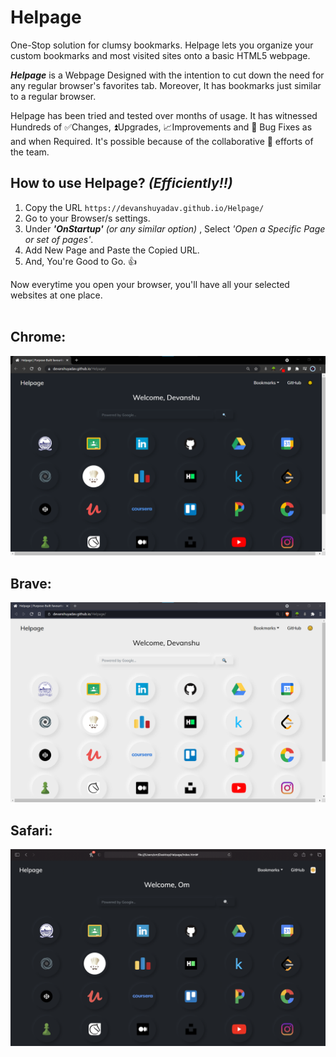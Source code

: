 # Helpage
One-Stop solution for clumsy bookmarks. Helpage lets you organize your custom bookmarks and most visited sites onto a basic HTML5 webpage.

***Helpage*** is a Webpage Designed with the intention to cut down the need for any regular browser's favorites tab. Moreover, It has bookmarks just similar to a regular browser. 

Helpage has been tried and tested over months of usage. It has witnessed Hundreds of ✅Changes, ⏫Upgrades, 📈Improvements and 🐞 Bug Fixes as and when Required. It's possible because of the collaborative 🤝 efforts of the team. 


## **How to use Helpage?** *(Efficiently!!)*
1. Copy the URL ```https://devanshuyadav.github.io/Helpage/```
2. Go to your Browser/s settings.
3. Under ***'OnStartup'** (or any similar option)* , Select *'Open a Specific Page or set of pages'*.
4. Add New Page and Paste the Copied URL.
5. And, You're Good to Go. 👍

Now everytime you open your browser, you'll have all your selected websites at one place.
<br/><br/>

## Chrome:
![Chrome-Helpage](/images/helpageChrome.png)
## Brave:
![Brave-Helpage](/images/helpageBrave.png)
## Safari:
![Safari-Helpage](/images/helpageSafari.png)
